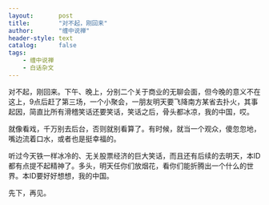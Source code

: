```yaml
---
layout:       post
title:        "对不起，刚回来"
author:       "缠中说禅"
header-style: text
catalog:      false
tags:
    - 缠中说禅
    - 白话杂文
---
```


对不起，刚回来。下午、晚上，分别二个关于商业的无聊会面，但今晚的意义不在这上，9点后赶了第三场，一个小聚会，一朋友明天要飞降南方某省去扑火，其事起因，简直比所有滑稽笑话还要笑话，笑话之后，骨头都冰凉，我的中国，哎。



就像看戏，千万别去后台，否则就别看算了。有时候，就当一个观众，傻忽忽地，嘴边流着口水，或者也是挺幸福的。



听过今天铁一样冰冷的、无关股票经济的巨大笑话，而且还有后续的去明天，本ID都有点提不起精神了。多头，明天任你们放烟花，看你们能折腾出一个什么的世界。本ID要好好想想，我的中国。



先下，再见。
